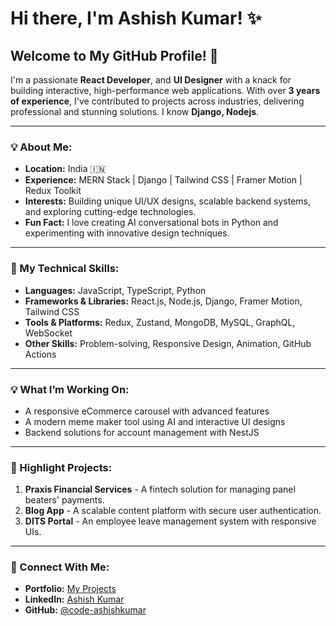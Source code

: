 # Hi there, I'm **Ashish Kumar**! ✨

## Welcome to My GitHub Profile! 🚀

I'm a passionate **React Developer**, and **UI Designer** with a knack for building interactive, high-performance web applications. With over **3 years of experience**, I've contributed to projects across industries, delivering professional and stunning solutions. I know **Django, Nodejs**.

---

### 💡 About Me:
- **Location:** India 🇮🇳
- **Experience:** MERN Stack | Django | Tailwind CSS | Framer Motion | Redux Toolkit
- **Interests:** Building unique UI/UX designs, scalable backend systems, and exploring cutting-edge technologies.
- **Fun Fact:** I love creating AI conversational bots in Python and experimenting with innovative design techniques.

---

### 🎨 My Technical Skills:
- **Languages:** JavaScript, TypeScript, Python
- **Frameworks & Libraries:** React.js, Node.js, Django, Framer Motion, Tailwind CSS
- **Tools & Platforms:** Redux, Zustand, MongoDB, MySQL, GraphQL, WebSocket
- **Other Skills:** Problem-solving, Responsive Design, Animation, GitHub Actions

---

### 💡 What I’m Working On:
- A responsive eCommerce carousel with advanced features
- A modern meme maker tool using AI and interactive UI designs
- Backend solutions for account management with NestJS

---

### 💨 Highlight Projects:
1. **Praxis Financial Services** - A fintech solution for managing panel beaters' payments.
2. **Blog App** - A scalable content platform with secure user authentication.
3. **DITS Portal** - An employee leave management system with responsive UIs.

---

### 🌟 Connect With Me:
- **Portfolio:** [My Projects](https://portfolio-git-main-god-likes-projects.vercel.app)
- **LinkedIn:** [Ashish Kumar](https://www.linkedin.com/in/ashish-kumar-as12/)
- **GitHub:** [@code-ashishkumar](https://github.com/code-ashishkumar)
